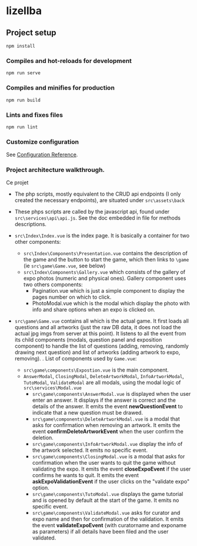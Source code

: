# lizellba

## Project setup
```
npm install
```

### Compiles and hot-reloads for development
```
npm run serve
```

### Compiles and minifies for production
```
npm run build
```

### Lints and fixes files
```
npm run lint
```

### Customize configuration
See [Configuration Reference](https://cli.vuejs.org/config/).


### Project architecture walkthrough.

Ce projet 

* The php scripts, mostly equivalent to the CRUD api endpoints (I only created the necessary endpoints), are situated under `src\assets\back`

* These phps scripts are called by the javascript api, found under `src\services\api\api.js`. See the doc embedded in file for methods descriptions.
* `src\Index\Index.vue` is the index page. It is basically a container for two other components: 
    * `src\Index\Components\Presentation.vue` contains the description of the game and the button to start the game, which then links to `\game` (ie `src\game\Game.vue`, see below)
    * `src\Index\Components\Gallery.vue` which consists of the gallery of expo photos (numeric and physical ones). Gallery component uses two others components:
        * Pagination.vue which is just a simple component to display the pages number on which to click.
        * PhotoModal.vue which is the modal which display the photo with info and share options when an expo is clicked on.
    

* `src\game\Game.vue` contains all which is the actual game. It first loads all questions and all artworks (just the raw DB data, it does not load the actual jpg imgs from server at this point). It listens to all the event from its child components (modals, question panel and exposition component) to handle the list of questions (adding, removing, randomly drawing next question) and list of artworks (adding artwork to expo, removing). . 
List of components used by `Game.vue`:
    * `src\game\components\Expostion.vue` is the main component.
    * `AnswerModal`, `ClosingModal`, `DeleteArtworkModal`, `InfoArtworkModal`, `TutoModal`, `ValidateModal` are all modals, using the modal logic of `src\services\Modal.vue`
        * `src\game\components\AnswerModal.vue` is displayed when the user enter an answer. It displays if the answer is correct and the details of the answer. It emits the event **newQuestionEvent** to indicate that a new question must be drawed.
        * `src\game\components\DeleteArtworkModal.vue` is a modal that asks for confirmation when removing an artwork. It emits the event **confirmDeleteArtworkEvent** when the user confirm the deletion.
        * `src\game\components\InfoArtworkModal.vue` display the info of the artwork selected. It emits no specific event.
        * `src\game\components\ClosingModal.vue` is a modal that asks for confirmation when the user wants to quit the game without validating the expo. It emits the event **closeExpoEvent** if the user confirms he wants to quit. It emits the event **askExpoValidationEvent** if the user clicks on the "validate expo" option.
        * `src\game\components\TutoModal.vue` displays the game tutorial and is opened by default at the start of the game. It emits no specific event.
        * `src\game\components\ValidateModal.vue` asks for curator and expo name and then for confirmation of the validation. It emits the event **validateExpoEvent** (with curatorname and exponame as parameters) if all details have been filed and the user validated.

